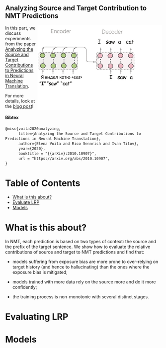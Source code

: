 ## Analyzing Source and Target Contribution to NMT Predictions


<img src="../resources/src_dst_main.gif" 
	title="paper logo" width="400" align="right"/>

In this part, we discuss experiments from the paper [Analyzing the Source and Target Contributions to Predictions in Neural Machine Translation](https://arxiv.org/pdf/2010.10907.pdf).

For more details, look at the [blog post](https://lena-voita.github.io/posts/source_target_contributions_to_nmt.html)!
		
#### Bibtex
```
@misc{voita2020analyzing,
      title={Analyzing the Source and Target Contributions to Predictions in Neural Machine Translation}, 
      author={Elena Voita and Rico Sennrich and Ivan Titov},
      year={2020},
      booktitle = "{{arXiv}:2010.10907}",
      url = "https://arxiv.org/abs/2010.10907",
}
```

Table of Contents
=================

   * [What is this about?](#what-is-this-about)
   * [Evaluate LRP](#evaluate-lrp)
   * [Models](#models)


# What is this about?

	
In NMT, each prediction is based on two types of context: the source and the prefix of the target sentence. We show how to evaluate the relative contributions of source and target to NMT predictions and find that:

* models suffering from exposure bias are more prone to over-relying on target history (and hence to hallucinating) than the ones where the exposure bias is mitigated;

* models trained with more data rely on the source more and do it more confidently;

* the training process is non-monotonic with several distinct stages.


# Evaluating LRP



# Models
